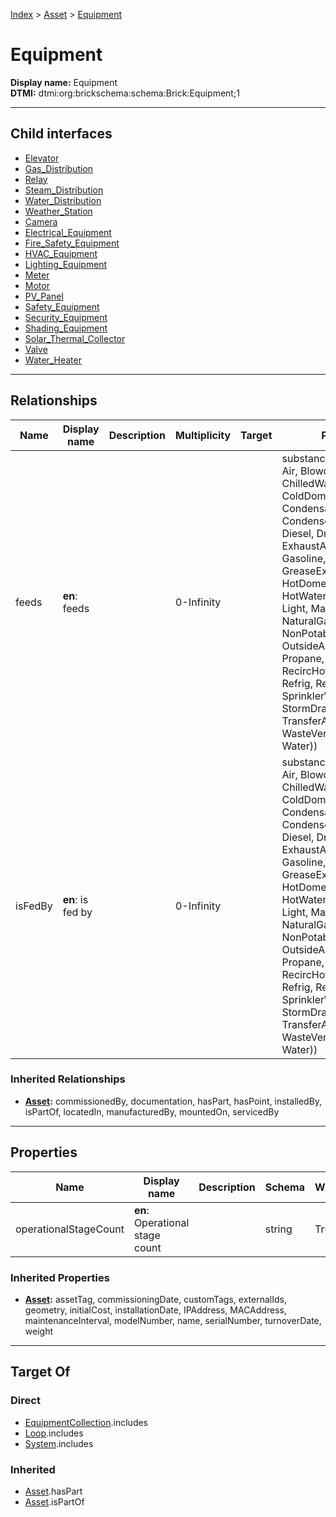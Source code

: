 [Index](../../index.md) > [Asset](../Asset.md) > [Equipment](#)
# Equipment

**Display name:** Equipment<br />
**DTMI:** dtmi:org:brickschema:schema:Brick:Equipment;1

---

## Child interfaces
* [Elevator](Elevator.md)
* [Gas_Distribution](Gas_Distribution.md)
* [Relay](Relay.md)
* [Steam_Distribution](Steam_Distribution.md)
* [Water_Distribution](Water_Distribution.md)
* [Weather_Station](Weather_Station.md)
* [Camera](Camera/Camera.md)
* [Electrical_Equipment](Electrical_Equipment/Electrical_Equipment.md)
* [Fire_Safety_Equipment](Fire_Safety_Equipment/Fire_Safety_Equipment.md)
* [HVAC_Equipment](HVAC_Equipment/HVAC_Equipment.md)
* [Lighting_Equipment](Lighting_Equipment/Lighting_Equipment.md)
* [Meter](Meter/Meter.md)
* [Motor](Motor/Motor.md)
* [PV_Panel](PV_Panel/PV_Panel.md)
* [Safety_Equipment](Safety_Equipment/Safety_Equipment.md)
* [Security_Equipment](Security_Equipment/Security_Equipment.md)
* [Shading_Equipment](Shading_Equipment/Shading_Equipment.md)
* [Solar_Thermal_Collector](Solar_Thermal_Collector/Solar_Thermal_Collector.md)
* [Valve](Valve/Valve.md)
* [Water_Heater](Water_Heater/Water_Heater.md)

---

## Relationships

|Name|Display name|Description|Multiplicity|Target|Properties|Writable|
|-|-|-|-|-|-|-|
|feeds|**en**: feeds||0-Infinity||substance (enum (ACElec, Air, BlowdownWater, ChilledWater, ColdDomesticWater, Condensate, CondenserWater, DCElec, Diesel, DriveElec, Ethernet, ExhaustAir, Freight, FuelOil, Gasoline, GreaseExhaustAir, HotDomesticWater, HotWater, IrrigationWater, Light, MakeupWater, NaturalGas, NonPotableDomesticWater, OutsideAir, People, Propane, RecircHotDomesticWater, Refrig, ReturnAir, SprinklerWater, Steam, StormDrainage, SupplyAir, TransferAir, WasteVentDrainage, Water))|True|
|isFedBy|**en**: is fed by||0-Infinity||substance (enum (ACElec, Air, BlowdownWater, ChilledWater, ColdDomesticWater, Condensate, CondenserWater, DCElec, Diesel, DriveElec, Ethernet, ExhaustAir, Freight, FuelOil, Gasoline, GreaseExhaustAir, HotDomesticWater, HotWater, IrrigationWater, Light, MakeupWater, NaturalGas, NonPotableDomesticWater, OutsideAir, People, Propane, RecircHotDomesticWater, Refrig, ReturnAir, SprinklerWater, Steam, StormDrainage, SupplyAir, TransferAir, WasteVentDrainage, Water))|True|
### Inherited Relationships
* **[Asset](../Asset.md):** commissionedBy, documentation, hasPart, hasPoint, installedBy, isPartOf, locatedIn, manufacturedBy, mountedOn, servicedBy

---

## Properties

|Name|Display name|Description|Schema|Writable|
|-|-|-|-|-|
|operationalStageCount|**en**: Operational stage count||string|True|
### Inherited Properties
* **[Asset](../Asset.md):** assetTag, commissioningDate, customTags, externalIds, geometry, initialCost, installationDate, IPAddress, MACAddress, maintenanceInterval, modelNumber, name, serialNumber, turnoverDate, weight

---

## Target Of
### Direct
* [EquipmentCollection](../../Collection/EquipmentCollection.md).includes
* [Loop](../../Collection/Loop/Loop.md).includes
* [System](../../Collection/System/System.md).includes
### Inherited
* [Asset](../Asset.md).hasPart
* [Asset](../Asset.md).isPartOf
